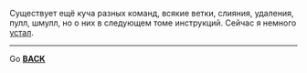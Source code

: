 Существует ещё куча разных команд, всякие ветки, слияния, удаления, пулл, шмулл, но о них в следующем томе инструкций. Сейчас я немного [устал](./Пикчи/1578765794156766413.jpg).
___
Go [**BACK**](readme.md)